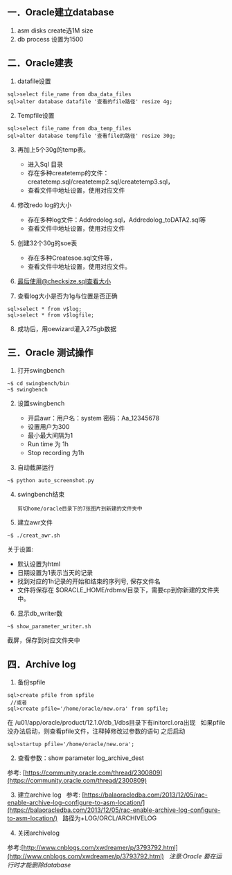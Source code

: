 ## 一．Oracle建立database
1. asm disks create选1M size
2. db process 设置为1500
## 二．Oracle建表
1. datafile设置
```
sql>select file_name from dba_data_files
sql>alter database datafile '查看的file路径' resize 4g;
```
2. Tempfile设置
```
sql>select file_name from dba_temp_files
sql>alter database tempfile '查看file的路径' resize 30g;
```
3. 再加上5个30g的temp表。
    + 进入Sql 目录
    + 存在多种createtemp的文件：createtemp.sql/createtemp2.sql/createtemp3.sql，
    + 查看文件中地址设置，使用对应文件

4. 修改redo log的大小
     + 存在多种log文件：Addredolog.sql，Addredolog_toDATA2.sql等
     + 查看文件中地址设置，使用对应文件

5. 创建32个30g的soe表
     + 存在多种Createsoe.sql文件等，
     + 查看文件中地址设置，使用对应文件。

6. 最后使用@checksize.sql查看大小
   
7. 查看log大小是否为1g与位置是否正确 
```
sql>select * from v$log;
sql>select * from v$logfile;
```
8. 成功后，用oewizard灌入275gb数据

## 三．Oracle 测试操作
1. 打开swingbench
```
~$ cd swingbench/bin
~$ swingbench
```
2. 设置swingbench
     + 开启awr：用户名：system 密码：Aa_12345678
     + 设置用户为300
     + 最小最大间隔为1
     + Run time 为 1h
     + Stop recording 为1h

3. 自动截屏运行
```
~$ python auto_screenshot.py
```
4. swingbench结束

       剪切home/oracle目录下的7张图片到新建的文件夹中

5. 建立awr文件

```
~$ ./creat_awr.sh
```
   关于设置:
   + 默认设置为html
   + 日期设置为1表示当天的记录
   + 找到对应的1h记录的开始和结束的序列号, 保存文件名
   + 文件将保存在 $ORACLE_HOME/rdbms/目录下，需要cp到你新建的文件夹中。

6. 显示db_writer数
```
~$ show_parameter_writer.sh
```
   截屏，保存到对应文件夹中

## 四．Archive log

1. 备份spfile

```
sql>create pfile from spfile
 //或者
sql>create pfile='/home/oracle/new.ora' from spfile;
```

在 /u01/app/oracle/product/12.1.0/db_1/dbs目录下有initorcl.ora出现
 
如果pfile没办法启动，则查看pfile文件，注释掉修改过参数的语句
之后启动

```
sql>startup pfile='/home/oracle/new.ora';
```
 
2. 查看参数：show parameter log_archive_dest

参考: [https://community.oracle.com/thread/2300809](https://community.oracle.com/thread/2300809)
 
 
3. 建立archive log 
 
参考: [https://balaoracledba.com/2013/12/05/rac-enable-archive-log-configure-to-asm-location/](https://balaoracledba.com/2013/12/05/rac-enable-archive-log-configure-to-asm-location/)
 
路径为+LOG/ORCL/ARCHIVELOG
 

4. 关闭archivelog

参考:[http://www.cnblogs.com/xwdreamer/p/3793792.html](http://www.cnblogs.com/xwdreamer/p/3793792.html)
 
*注意:Oracle 要在运行时才能删除database*